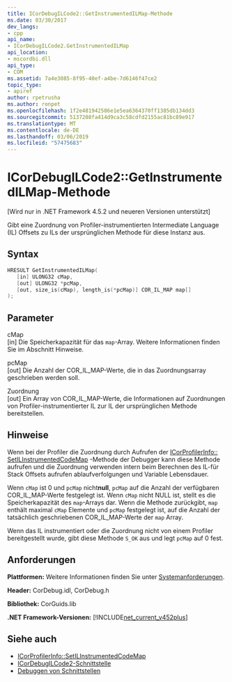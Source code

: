 ```yaml
---
title: ICorDebugILCode2::GetInstrumentedILMap-Methode
ms.date: 03/30/2017
dev_langs:
- cpp
api_name:
- ICorDebugILCode2.GetInstrumentedILMap
api_location:
- mscordbi.dll
api_type:
- COM
ms.assetid: 7a4e3085-8f95-40ef-a4be-7d6146f47ce2
topic_type:
- apiref
author: rpetrusha
ms.author: ronpet
ms.openlocfilehash: 1f2e481942586e1e5ea6364370ff1385db134dd3
ms.sourcegitcommit: 5137208fa414d9ca3c58cdfd2155ac81bc89e917
ms.translationtype: MT
ms.contentlocale: de-DE
ms.lasthandoff: 03/06/2019
ms.locfileid: "57475683"
---
```

# <a name="icordebugilcode2getinstrumentedilmap-method"></a>ICorDebugILCode2::GetInstrumentedILMap-Methode
[Wird nur in .NET Framework 4.5.2 und neueren Versionen unterstützt]  
  
 Gibt eine Zuordnung von Profiler-instrumentierten Intermediate Language (IL) Offsets zu ILs der ursprünglichen Methode für diese Instanz aus.  
  
## <a name="syntax"></a>Syntax  
  
```cpp
HRESULT GetInstrumentedILMap(  
   [in] ULONG32 cMap,  
   [out] ULONG32 *pcMap,  
   [out, size_is(cMap), length_is(*pcMap)] COR_IL_MAP map[]  
);  
```  
  
## <a name="parameters"></a>Parameter  
 cMap  
 [in] Die Speicherkapazität für das `map`-Array. Weitere Informationen finden Sie im Abschnitt Hinweise.  
  
 pcMap  
 [out] Die Anzahl der COR_IL_MAP-Werte, die in das Zuordnungsarray geschrieben werden soll.  
  
 Zuordnung  
 [out] Ein Array von COR_IL_MAP-Werte, die Informationen auf Zuordnungen von Profiler-instrumentierter IL zur IL der ursprünglichen Methode bereitstellen.  
  
## <a name="remarks"></a>Hinweise  
 Wenn bei der Profiler die Zuordnung durch Aufrufen der [ICorProfilerInfo:: SetILInstrumentedCodeMap](../../../../docs/framework/unmanaged-api/profiling/icorprofilerinfo-setilinstrumentedcodemap-method.md) -Methode der Debugger kann diese Methode aufrufen und die Zuordnung verwenden intern beim Berechnen des IL-für Stack Offsets aufrufen ablaufverfolgungen und Variable Lebensdauer.  
  
 Wenn `cMap` ist 0 und `pcMap` nicht**null**, `pcMap` auf die Anzahl der verfügbaren COR_IL_MAP-Werte festgelegt ist. Wenn `cMap` nicht NULL ist, stellt es die Speicherkapazität des `map`-Arrays dar. Wenn die Methode zurückgibt, `map` enthält maximal `cMap` Elemente und `pcMap` festgelegt ist, auf die Anzahl der tatsächlich geschriebenen COR_IL_MAP-Werte der `map` Array.  
  
 Wenn das IL instrumentiert oder die Zuordnung nicht von einem Profiler bereitgestellt wurde, gibt diese Methode `S_OK` aus und legt `pcMap` auf 0 fest.  
  
## <a name="requirements"></a>Anforderungen  
 **Plattformen:** Weitere Informationen finden Sie unter [Systemanforderungen](../../../../docs/framework/get-started/system-requirements.md).  
  
 **Header:** CorDebug.idl, CorDebug.h  
  
 **Bibliothek:** CorGuids.lib  
  
 **.NET Framework-Versionen:** [!INCLUDE[net_current_v452plus](../../../../includes/net-current-v452plus-md.md)]  
  
## <a name="see-also"></a>Siehe auch
- [ICorProfilerInfo::SetILInstrumentedCodeMap](../../../../docs/framework/unmanaged-api/profiling/icorprofilerinfo-setilinstrumentedcodemap-method.md)
- [ICorDebugILCode2-Schnittstelle](../../../../docs/framework/unmanaged-api/debugging/icordebugilcode2-interface.md)
- [Debuggen von Schnittstellen](../../../../docs/framework/unmanaged-api/debugging/debugging-interfaces.md)
